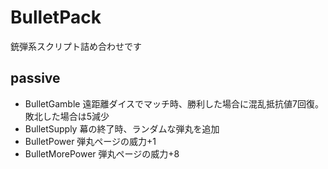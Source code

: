 # BulletPack
銃弾系スクリプト詰め合わせです

## passive
- BulletGamble
    遠距離ダイスでマッチ時、勝利した場合に混乱抵抗値7回復。敗北した場合は5減少
- BulletSupply
    幕の終了時、ランダムな弾丸を追加
- BulletPower
    弾丸ページの威力+1
- BulletMorePower
    弾丸ページの威力+8
